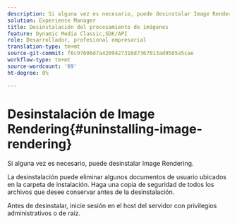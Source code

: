 ```yaml
---
description: Si alguna vez es necesario, puede desinstalar Image Rendering.
solution: Experience Manager
title: Desinstalación del procesamiento de imágenes
feature: Dynamic Media Classic,SDK/API
role: Desarrollador, profesional empresarial
translation-type: tm+mt
source-git-commit: f6c97606d7a4209427316d7367013ad9585a5cae
workflow-type: tm+mt
source-wordcount: '69'
ht-degree: 0%

---
```



# Desinstalación de Image Rendering{#uninstalling-image-rendering}

Si alguna vez es necesario, puede desinstalar Image Rendering.

La desinstalación puede eliminar algunos documentos de usuario ubicados en la carpeta de instalación. Haga una copia de seguridad de todos los archivos que desee conservar antes de la desinstalación.

Antes de desinstalar, inicie sesión en el host del servidor con privilegios administrativos o de raíz.
